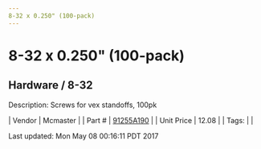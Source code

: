 ```yaml
---
8-32 x 0.250" (100-pack)
---
```

# 8-32 x 0.250" (100-pack)
## Hardware / 8-32
Description: 	Screws for vex standoffs, 100pk 

| Vendor | Mcmaster | 
| Part # | [91255A190](https://www.mcmaster.com/#91255A190) | 
| Unit Price | 12.08 | 
| Tags: |  | 

Last updated: Mon May 08 00:16:11 PDT 2017